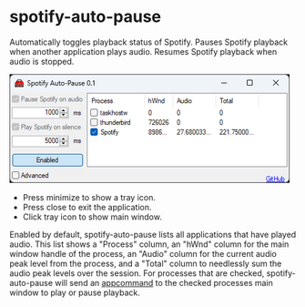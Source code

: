 # spotify-auto-pause

Automatically toggles playback status of Spotify. Pauses Spotify playback when another application plays audio. Resumes Spotify playback when audio is stopped.

![Screenshot 0.1](screenshot-0_1.png)

- Press minimize to show a tray icon.
- Press close to exit the application.
- Click tray icon to show main window.

Enabled by default, spotify-auto-pause lists all applications that have played audio.
This list shows a "Process" column, an "hWnd" column for the main window handle of the process, an "Audio" column for the current audio peak level from the process, and a "Total" column to needlessly sum the audio peak levels over the session.
For processes that are checked, spotify-auto-pause will send an [appcommand](https://learn.microsoft.com/en-us/windows/win32/inputdev/wm-appcommand?redirectedfrom=MSDN) to the checked processes main window to play or pause playback.
